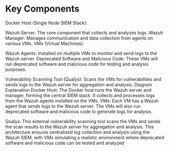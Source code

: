 
# Key Components

Docker Host (Single Node SIEM Stack):

Wazuh Server: The core component that collects and analyzes logs.
Wazuh Manager: Manages communication and data collection from agents on various VMs.
VMs (Virtual Machines):

Wazuh Agents: Installed on multiple VMs to monitor and send logs to the Wazuh server.
Deprecated Software and Malicious Code: These VMs will run deprecated software and malicious code for testing and analysis purposes.

Vulnerability Scanning Tool (Qualys):
Scans the VMs for vulnerabilities and sends logs to the Wazuh server for aggregation and analysis.
Diagram Explanation
Docker Host: The Docker host runs the Wazuh server and manager, forming the central SIEM stack. It collects and processes logs from the Wazuh agents installed on the VMs.
VMs: Each VM has a Wazuh agent that sends logs to the Wazuh server. The VMs will also run deprecated software and malicious code to generate logs for analysis.

Qualys: This external vulnerability scanning tool scans the VMs and sends the scan results to the Wazuh server for aggregation and analysis.
This architecture ensures centralized log collection and analysis using the Wazuh SIEM, with VMs simulating a realistic environment where deprecated software and malicious code can be tested and analyzed

